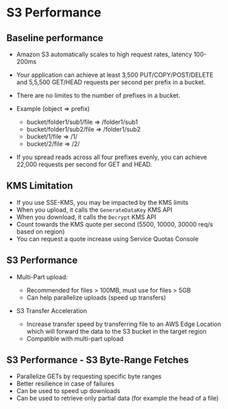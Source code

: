 # S3 Performance

## Baseline performance

- Amazon S3 automatically scales to high request rates, latency 100-200ms
- Your application can achieve at least 3,500 PUT/COPY/POST/DELETE and 5,5,500 GET/HEAD requests per second per prefix in a bucket.
- There are no limites to the number of prefixes in a bucket.
- Example (object => prefix)
    - bucket/folder1/sub1/file => /folder1/sub1
    - bucket/folder1/sub2/file => /folder1/sub2
    - bucket/1/file            => /1/
    - bucket/2/file            => /2/

- If you spread reads across all four prefixes evenly, you can achieve 22,000 requests per second for GET and HEAD.

## KMS Limitation

- If you use SSE-KMS, you may be impacted by the KMS limits
- When you upload, it calls the `GenerateDataKey` KMS API
- When you download, it calls the `Decrypt` KMS API
- Count towards the KMS quote per second (5500, 10000, 30000 req/s based on region)
- You can request a quote increase using Service Quotas Console

## S3 Performance

- Multi-Part upload:
    - Recommended for files > 100MB, must use for files > 5GB
    - Can help parallelize uploads (speed up transfers)

- S3 Transfer Acceleration
    - Increase transfer speed by transferring file to an AWS Edge Location which will forward the data to the S3 bucket in the target region
    - Compatible with multi-part upload

## S3 Performance - S3 Byte-Range Fetches

- Parallelize GETs by requesting specific byte ranges
- Better resilience in case of failures
- Can be used to speed up downloads
- Can be used to retrieve only partial data (for example the head of a file)